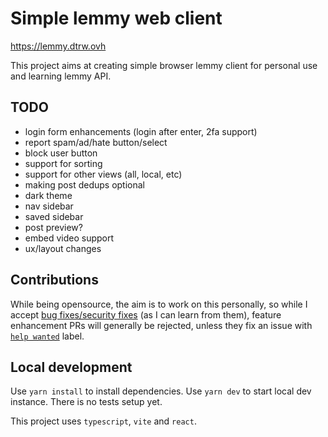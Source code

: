 # Simple lemmy web client

<https://lemmy.dtrw.ovh>

This project aims at creating simple browser lemmy client for personal use and learning lemmy API.

## TODO

- login form enhancements (login after enter, 2fa support)
- report spam/ad/hate button/select
- block user button
- support for sorting
- support for other views (all, local, etc)
- making post dedups optional
- dark theme
- nav sidebar
- saved sidebar
- post preview?
- embed video support
- ux/layout changes

## Contributions

While being opensource, the aim is to work on this personally, so while I accept [bug fixes/security fixes](https://github.com/burtek/lemmy-client/labels/bug) (as I can learn from them), feature enhancement PRs will generally be rejected, unless they fix an issue with [`help wanted`](https://github.com/burtek/lemmy-client/labels/help%20wanted) label.

## Local development

Use `yarn install` to install dependencies.
Use `yarn dev` to start local dev instance.
There is no tests setup yet.

This project uses `typescript`, `vite` and `react`.

